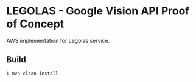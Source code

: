 LEGOLAS - Google Vision API Proof of Concept
============================================

AWS implementation for Legolas service.
	
Build 
-----

    $ mvn clean install
